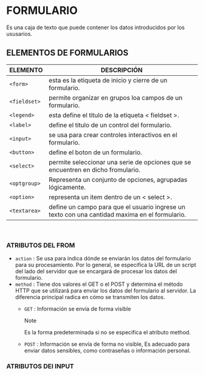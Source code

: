 # FORMULARIO
Es una caja de texto que puede contener los datos introducidos por los ususarios.

## ELEMENTOS DE FORMULARIOS

<div align="center">
  
| ELEMENTO | DESCRIPCIÓN |
|---|---|
| `<form>` | esta es la etiqueta de inicio y cierre de un formulario. |
| `<fieldset>` | permite organizar en grupos loa campos de un formulario. |
| `<legend>` | esta define el titulo de la etiqueta < fieldset >. |
| `<label>` | define el titulo de un control del formulario. |
| `<input>` | se usa para crear controles interactivos en el formulario. |
| `<button>` | define el boton de un formulario. |
| `<select>` | permite seleccionar una serie de opciones que se encuentren en dicho fromulario. |
| `<optgroup>` |	Representa un conjunto de opciones, agrupadas lógicamente. |
| `<option>` | representa un item dentro de un < select >. |
| `<textarea>` | define un campo para que el usuario ingrese un texto con una cantidad maxima en el formulario. |
  
</div>
<br>

### ATRIBUTOS DEL FROM

* `action` : Se usa para indica dónde se enviarán los datos del formulario para su procesamiento. Por lo general, se especifica la URL de un script del lado del servidor que se encargará de procesar los datos del formulario.
* `method` : Tiene dos valores el GET o el POST y determina el método HTTP que se utilizará para enviar los datos del formulario al servidor. La diferencia principal radica en cómo se transmiten los datos.
    * `GET` :  Información se envía de forma visible
      > [!NOTE]
      > Es la forma predeterminada si no se especifica el atributo method.
      
    * `POST` : Información se envía de forma no visible, Es adecuado para enviar datos sensibles, como contraseñas o información personal.

### ATRIBUTOS DEl INPUT














